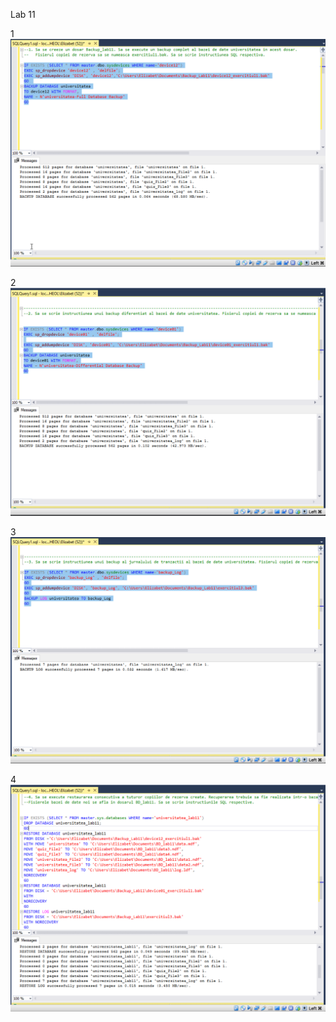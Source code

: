 
Lab 11

1
![Image of Yaktocat](https://github.com/ElizabetG/DB/blob/master/Lab11/screens/11-1.png)

2
![Image of Yaktocat](https://github.com/ElizabetG/DB/blob/master/Lab11/screens/11-2.png)

3
![Image of Yaktocat](https://github.com/ElizabetG/DB/blob/master/Lab11/screens/11-3.png)

4
![Image of Yaktocat](https://github.com/ElizabetG/DB/blob/master/Lab11/screens/11-4.png)

